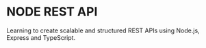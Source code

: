 # NODE REST API

Learning to create scalable and structured REST APIs using Node.js, Express and TypeScript.
